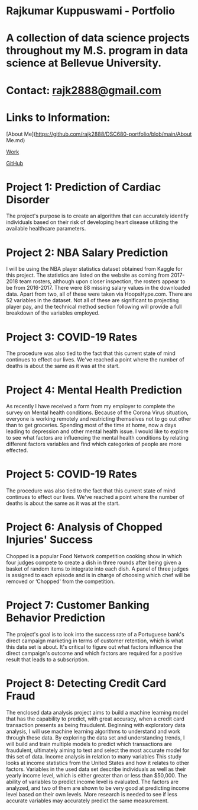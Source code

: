 # Rajkumar Kuppuswami - Portfolio

# A collection of data science projects throughout my M.S. program in data science at Bellevue University.

# Contact: rajk2888@gmail.com

# Links to Information:

[About Me](https://github.com/rajk2888/DSC680-portfolio/blob/main/About Me.md)

[Work](https://github.com/rajk2888)

[GitHub](https://github.com/rajk2888)

# Project 1: Prediction of Cardiac Disorder

The project's purpose is to create an algorithm that can accurately identify individuals based on their risk of developing heart disease utilizing the available healthcare parameters.



# Project 2: NBA Salary Prediction 

I will be using the NBA player statistics dataset obtained from Kaggle for this project. The statistics are listed on the website as coming from 2017-2018 team rosters, although upon closer inspection, the rosters appear to be from 2016-2017.
There were 88 missing salary values in the downloaded data. Apart from two, all of these were taken via HoopsHype.com.
There are 52 variables in the dataset. Not all of these are significant to projecting player pay, and the technical method section following will provide a full breakdown of the variables employed.


# Project 3: COVID-19 Rates

The procedure was also tied to the fact that this current state of mind continues to effect our lives. We've reached a point where the number of deaths is about the same as it was at the start.

# Project 4: Mental Health Prediction

As recently I have received a form from my employer to complete the survey on Mental health conditions. Because of the Corona Virus situation, everyone is working remotely and restricting themselves not to go out other than to get groceries. Spending most of the time at home, now a days leading to depression and other mental health issue. 
I would like to explore to see what factors are influencing the mental health conditions by relating different factors variables and find which categories of people are more effected.

# Project 5: COVID-19 Rates

The procedure was also tied to the fact that this current state of mind continues to effect our lives. We've reached a point where the number of deaths is about the same as it was at the start.

# Project 6: Analysis of Chopped Injuries' Success

Chopped is a popular Food Network competition cooking show in which four judges compete to create a dish in three rounds after being given a basket of random items to integrate into each dish. A panel of three judges is assigned to each episode and is in charge of choosing which chef will be removed or ‘Chopped' from the competition.

# Project 7: Customer Banking Behavior Prediction

The project's goal is to look into the success rate of a Portuguese bank's direct campaign marketing in terms of customer retention, which is what this data set is about. It's critical to figure out what factors influence the direct campaign's outcome and which factors are required for a positive result that leads to a subscription.

# Project 8: Detecting Credit Card Fraud

The enclosed data analysis project aims to build a machine learning model that has the capability to predict, with great accuracy, when a credit card transaction presents as being fraudulent. Beginning with exploratory data analysis, I will use machine learning algorithms to understand and work through these data. By exploring the data set and understanding trends, I will build and train multiple models to predict which transactions are fraudulent, ultimately aiming to test and select the most accurate model for this set of data.
Income analysis in relation to many variables
This study looks at income statistics from the United States and how it relates to other factors. Variables in the used data set describe individuals as well as their yearly income level, which is either greater than or less than $50,000. The ability of variables to predict income level is evaluated. The factors are analyzed, and two of them are shown to be very good at predicting income level based on their own levels. More research is needed to see if less accurate variables may accurately predict the same measurement.

